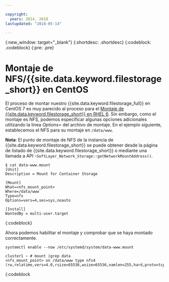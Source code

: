 ```yaml
---

copyright:
  years: 2014, 2018
lastupdated: "2018-05-14"

---
```

{:new_window: target="_blank"}
{:shortdesc: .shortdesc}
{:codeblock: .codeblock}
{:pre: .pre}

# Montaje de NFS/{{site.data.keyword.filestorage_short}} en CentOS

El proceso de montar nuestro {{site.data.keyword.filestorage_full}} en CentOS 7 es muy parecido al proceso para el [Montaje de {{site.data.keyword.filestorage_short}} en RHEL 6](accessing-file-storage-linux.html). Sin embargo, como el montaje es NFS, podemos especificar algunas opciones adicionales utilizando la línea *Options=* del archivo de montaje. En el ejemplo siguiente, establecemos el NFS para su montaje en `/data/www`. 

**Nota**: El punto de montaje de NFS de la instancia de {{site.data.keyword.filestorage_short}} se puede obtener desde la página de listado de {{site.data.keyword.filestorage_short}} o mediante una llamada a API -`SoftLayer_Network_Storage::getNetworkMountAddress()`.

```
$ cat data-www.mount
[Unit]
Description = Mount for Container Storage

[Mount]
What=<nfs_mount_point>
Where=/data/www
Type=nfs
Options=vers=4,sec=sys,noauto

[Install]
WantedBy = multi-user.target
```
{:codeblock}

Ahora podemos habilitar el montaje y comprobar que se haya montado correctamente.

```
systemctl enable --now /etc/systemd/system/data-www.mount

cluster1 ~ # mount |grep data
<nfs_mount_point> on /data/www type nfs4 (rw,relatime,vers=4.0,rsize=65536,wsize=65536,namlen=255,hard,proto=tcp,port=0,timeo=600,retrans=2,sec=sys,clientaddr=10.81.x.x,local_lock=none,addr=10.1.x.x)
```
{:codeblock

